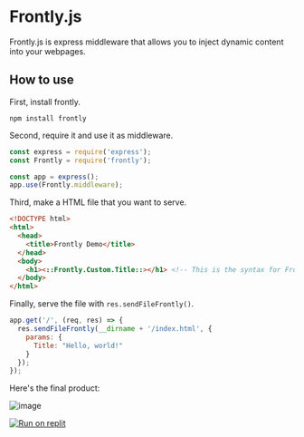 # Frontly.js
Frontly.js is express middleware that allows you to inject dynamic content into your webpages.

## How to use
First, install frontly.
```
npm install frontly
```
Second, require it and use it as middleware.
```js
const express = require('express');
const Frontly = require('frontly');

const app = express();
app.use(Frontly.middleware);
```
Third, make a HTML file that you want to serve.
```html
<!DOCTYPE html>
<html>
  <head>
    <title>Frontly Demo</title>
  </head>
  <body>
    <h1><::Frontly.Custom.Title::></h1> <!-- This is the syntax for Frontly in an HTML document. -->
  </body>
</html>
```
Finally, serve the file with `res.sendFileFrontly()`.
```js
app.get('/', (req, res) => {
  res.sendFileFrontly(__dirname + '/index.html', {
    params: {
      Title: "Hello, world!"
    }
  });
});
```
Here's the final product:

![image](https://user-images.githubusercontent.com/76178582/112709270-19cb3e00-8e75-11eb-9528-b11e180cf21c.png)

[![Run on replit](https://camo.githubusercontent.com/8e37d97e0cefea4b2a18a1cbdea73d70bcb42a899ab4992166d13cf78c0473bc/68747470733a2f2f7265706c2e69742f62616467652f6769746875622f6c756e61726f79737465722f6d616e696d2d7265706c)](https://replit.com/github/YodaLightsabr/FrontlyDemo)
